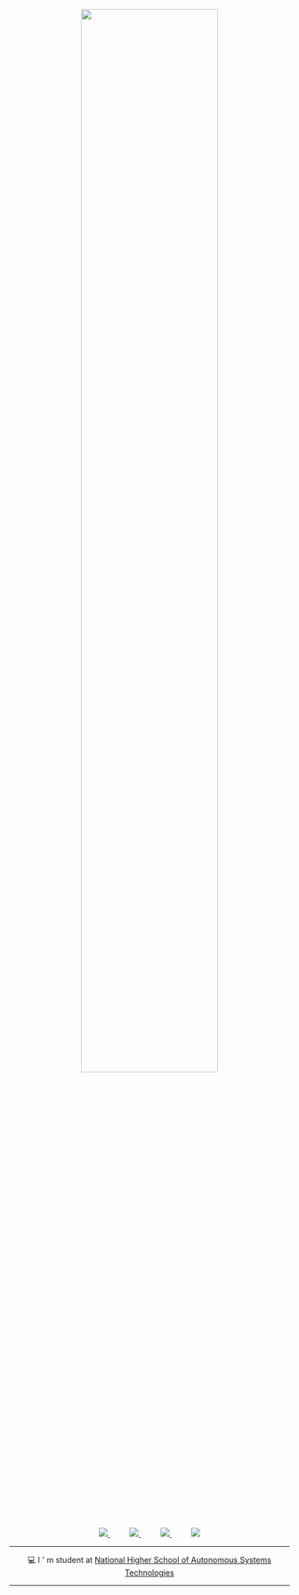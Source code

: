 <div align="center">
<img src="https://readme-typing-svg.demolab.com?font=Inconsolata&weight=400&size=39&duration=4000&pause=200&color=A7A459&center=true&vCenter=true&multiline=true&repeat=false&random=false&width=1300&height=140&lines=Hello%20%E2%9D%A4%EF%B8%8F;I'm+Mohamed+Manel%2C+I+enjoy+sharing+knowledg+through+codes" width="70%" />
<div align="center">
    
<a href="ttps://www.instagram.com/m_manel2832/">
<img src="https://img.shields.io/badge/Instagram-%23E4405F.svg?style=for-the-badge&logo=Instagram&logoColor=white">
</a>
&nbsp;&nbsp;&nbsp;&nbsp;&nbsp;&nbsp;&nbsp;&nbsp;
<a href="https://www.linkedin.com/in/mohamed-benkoiabiche-manel-b65589344/">
<img src="https://img.shields.io/badge/Linkedin-%231DA1F2.svg?style=for-the-badge&logo=Linkedin&logoColor=white">
</a>
&nbsp;&nbsp;&nbsp;&nbsp;&nbsp;&nbsp;&nbsp;&nbsp;
<a href="https://t.me/M_manel2832">
<img src="https://img.shields.io/badge/telegram-2CA5E0?style=for-the-badge&logo=telegram&logoColor=white">
</a>
&nbsp;&nbsp;&nbsp;&nbsp;&nbsp;&nbsp;&nbsp;&nbsp;
<a href="https://github.com/manel2832">
<img src="https://img.shields.io/badge/githup-%23181717?style=for-the-badge&logo=github&logoColor=white">
</a>
<div align="center">
    
---

💻 I ' m student at  [National Higher School of Autonomous Systems Technologies ](https://www.facebook.com/enssa2023/?locale=ar_AR)

---
